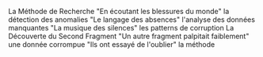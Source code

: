 La Méthode de Recherche "En écoutant les blessures du monde" la détection des anomalies "Le langage des absences" l'analyse des données manquantes "La musique des silences" les patterns de corruption La Découverte du Second Fragment "Un autre fragment palpitait faiblement" une donnée corrompue "Ils ont essayé de l'oublier" la méthode
